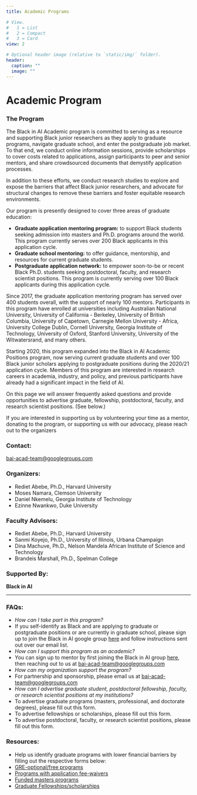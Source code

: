 ```yaml
---
title: Academic Programs

# View.
#   1 = List
#   2 = Compact
#   3 = Card
view: 2

# Optional header image (relative to `static/img/` folder).
header:
  caption: ""
  image: ""
---
```


# Academic Program

### The Program
The Black in AI Academic program is committed to serving as a resource and supporting Black junior researchers as they apply to graduate programs, navigate graduate school, and enter the postgraduate job market. To that end, we conduct online information sessions, provide scholarships to cover costs related to applications, assign participants to peer and senior mentors, and share crowdsourced documents that demystify application processes. 

In addition to these efforts, we conduct research studies to explore and expose the barriers that affect Black junior researchers, and advocate for structural changes to remove these barriers and foster equitable research environments.

Our program is presently designed to cover three areas of graduate education:

- **Graduate application mentoring program:** to support Black students seeking admission into masters and Ph.D. programs around the world. This program currently serves over 200 Black applicants in this application cycle. 
- **Graduate school mentoring:** to offer guidance, mentorship, and resources for current graduate students. 
- **Postgraduate application network:** to empower soon-to-be or recent Black Ph.D. students seeking postdoctoral, faculty, and research scientist positions. This program is currently serving over 100 Black applicants during this application cycle.

Since 2017, the graduate application mentoring program has served over 400 students overall, with the support of nearly 100 mentors. Participants in this program have enrolled at universities including Australian National University, University of California - Berkeley, University of British Columbia, University of Capetown, Carnegie Mellon University - Africa, University College Dublin, Cornell University, Georgia Institute of Technology, University of Oxford, Stanford University, University of the Witwatersrand, and many others. 

Starting 2020, this program expanded into the Black in AI Academic Positions program, now serving current graduate students and over 100 Black junior scholars applying to postgraduate positions during the 2020/21 application cycle. Members of this program are interested in research careers in academia, industry, and policy, and previous participants have already had a significant impact in the field of AI.

On this page we will answer frequently asked questions and provide opportunities to advertise graduate, fellowship, postdoctoral, faculty, and research scientist positions. (See below.)

If you are interested in supporting us by volunteering your time as a mentor, donating to the program, or supporting us with our advocacy, please reach out to the organizers

### Contact:
bai-acad-team@googlegroups.com

### Organizers:
- Rediet Abebe, Ph.D., Harvard University 
- Moses Namara, Clemson University
- Daniel Nkemelu, Georgia Institute of Technology
- Ezinne Nwankwo, Duke University

### Faculty Advisors:
- Rediet Abebe, Ph.D., Harvard University 
- Sanmi Koyejo, Ph.D., University of Illinois, Urbana Champaign 
- Dina Machuve, Ph.D., Nelson Mandela African Institute of Science and Technology 
- Brandeis Marshall, Ph.D., Spelman College

### Supported By:
**Black in AI**

------------
### FAQs:
- *How can I take part in this program?*
 - If you self-identify as Black and are applying to graduate or postgraduate positions or are currently in graduate school, please sign up to join the Black in AI google group [here](https://goo.gl/forms/CMDkD5CuLjc0IAJi1 "here") and follow instructions sent out over our email list.
- *How can I support this program as an academic?* 
 - You can sign up to mentor by first joining the Black in AI group [here](https://goo.gl/forms/CMDkD5CuLjc0IAJi1 "here"), then reaching out to us at bai-acad-team@googlegroups.com 
- *How can my organization support the program?*
 - For partnership and sponsorship, please email us at bai-acad-team@googlegroups.com
- *How can I advertise graduate student, postdoctoral fellowship, faculty, or research scientist positions at my institutions?*
 - To advertise graduate programs (masters, professional, and doctorate degrees), please fill out this form. 
 - To advertise fellowships or scholarships, please fill out this form. 
 - To advertise postdoctoral, faculty, or research scientist positions, please fill out this form. 

### Resources:
- Help us identify graduate programs with lower financial barriers by filling out the respective forms below: 
 - [GRE-optional/free programs](https://docs.google.com/forms/d/e/1FAIpQLSdyrhg_dR5RC_R5fr5P0Pq-0C6ozYuDDBplI7SN_ODVZdIdig/viewform?usp=sf_link "GRE-optional/free programs")
 - [Programs with application fee-waivers](https://docs.google.com/forms/d/e/1FAIpQLSdyrhg_dR5RC_R5fr5P0Pq-0C6ozYuDDBplI7SN_ODVZdIdig/viewform?usp=sf_link "Programs with application fee-waivers")
 - [Funded masters programs ](https://docs.google.com/forms/d/e/1FAIpQLScujfBJHwgzG69hO66GPDUQtezszjNlttA3Z1n638n7Gdghsw/viewform?usp=sf_link "Funded masters programs ")
 - [Graduate Fellowships/scholarships](https://docs.google.com/forms/d/e/1FAIpQLSfx-u2XWl74G40tweim3q0Xrdh7iCxQSzTYE1ukS-A9DWEykg/viewform?usp=sf_link "Graduate Fellowships/scholarships")